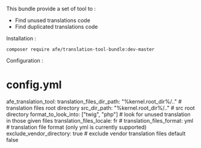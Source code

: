 This bundle provide a set of tool to :
- Find unused translations code
- Find duplicated translations code

Installation :

    composer require afe/translation-tool-bundle:dev-master

Configuration :

# config.yml
afe_translation_tool:
    translation_files_dir_path: "%kernel.root_dir%/.." # translation files root directory
    src_dir_path: "%kernel.root_dir%/.." # src root directory
    format_to_look_into: ["twig", "php"] # look for unused translation in those given files
    translation_files_locale: fr #
    translation_files_format: yml # translation file format (only yml is currently supported)
    exclude_vendor_directory: true # exclude vendor translation files default false